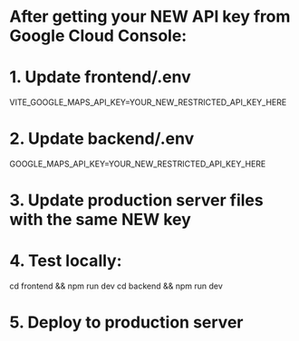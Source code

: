 # After getting your NEW API key from Google Cloud Console:

# 1. Update frontend/.env
VITE_GOOGLE_MAPS_API_KEY=YOUR_NEW_RESTRICTED_API_KEY_HERE

# 2. Update backend/.env  
GOOGLE_MAPS_API_KEY=YOUR_NEW_RESTRICTED_API_KEY_HERE

# 3. Update production server files with the same NEW key

# 4. Test locally:
cd frontend && npm run dev
cd backend && npm run dev

# 5. Deploy to production server